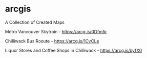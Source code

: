 # arcgis
A Collection of Created Maps

Metro Vancouver Skytrain - https://arcg.is/0Dfm5r 

Chilliwack Bus Rooute - https://arcg.is/1CvCLe

Liquor Stores and Coffee Shops in Chilliwack - https://arcg.is/byfX0
